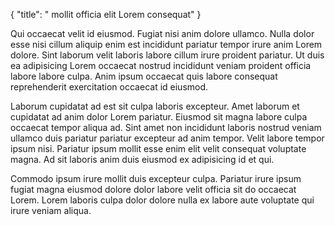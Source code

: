 {
  "title": " mollit officia elit Lorem consequat"
}

Qui occaecat velit id eiusmod. Fugiat nisi anim dolore ullamco. Nulla dolor esse nisi cillum aliquip enim est incididunt pariatur tempor irure anim Lorem dolore. Sint laborum velit laboris labore cillum irure proident pariatur. Ut duis ea adipisicing Lorem occaecat nostrud incididunt veniam proident officia labore labore culpa. Anim ipsum occaecat quis labore consequat reprehenderit exercitation occaecat id eiusmod.

Laborum cupidatat ad est sit culpa laboris excepteur. Amet laborum et cupidatat ad anim dolor Lorem pariatur. Eiusmod sit magna labore culpa occaecat tempor aliqua ad. Sint amet non incididunt laboris nostrud veniam ullamco duis pariatur pariatur excepteur ad anim tempor. Velit labore tempor ipsum nisi. Pariatur ipsum mollit esse enim elit velit consequat voluptate magna. Ad sit laboris anim duis eiusmod ex adipisicing id et qui.

Commodo ipsum irure mollit duis excepteur culpa. Pariatur irure ipsum fugiat magna eiusmod dolore dolor labore velit officia sit do occaecat Lorem. Lorem laboris culpa dolor dolore nulla ex labore aute voluptate qui irure veniam aliqua.